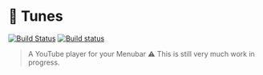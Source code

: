 # 🎵 Tunes

[![Build Status](https://travis-ci.org/dkundel/tunes.svg?branch=master)](https://travis-ci.org/dkundel/tunes) [![Build status](https://ci.appveyor.com/api/projects/status/xevxu6ipbnccymxh?svg=true)](https://ci.appveyor.com/project/dkundel/tunes)


> A YouTube player for your Menubar
> ⚠️ This is still very much work in progress.